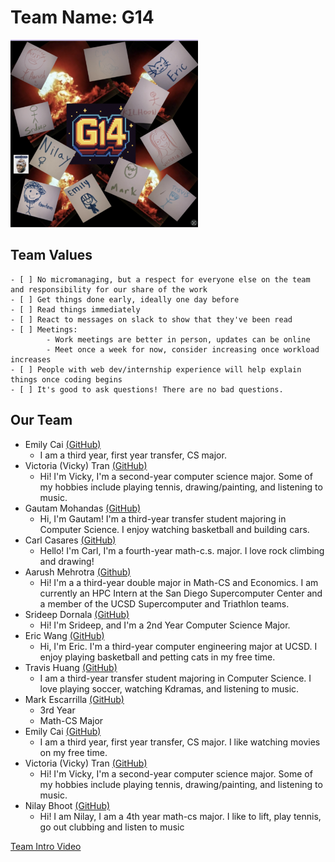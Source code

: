 # Team Name: G14
<img src="brand.png" alt="Brand image" width="300" height="300">

## Team Values
    - [ ] No micromanaging, but a respect for everyone else on the team and responsibility for our share of the work 
    - [ ] Get things done early, ideally one day before
    - [ ] Read things immediately 
    - [ ] React to messages on slack to show that they've been read 
    - [ ] Meetings: 
            - Work meetings are better in person, updates can be online 
            - Meet once a week for now, consider increasing once workload increases 
    - [ ] People with web dev/internship experience will help explain things once coding begins 
    - [ ] It's good to ask questions! There are no bad questions. 

## Our Team

- Emily Cai [(GitHub)](https://emilyycaii.github.io/CSE-110-Lab-1/)
  - I am a third year, first year transfer, CS major.
- Victoria (Vicky) Tran [(GitHub)](https://victoriatr6n.github.io/cse110lab1/)
    - Hi! I'm Vicky, I'm a second-year computer science major. Some of my hobbies include playing tennis, drawing/painting, and listening to music.
- Gautam Mohandas [(GitHub)](https://gmohandas13.github.io/CSE110/#hi-my-name-is-gautam-mohandas)
  - Hi, I'm Gautam! I'm a third-year transfer student majoring in Computer Science. I enjoy watching basketball and building cars.
- Carl Casares [(GitHub)](https://cacasares.github.io/CSE110PgsProj/)
  - Hello! I'm Carl, I'm a fourth-year math-c.s. major. I love rock climbing and drawing!
- Aarush Mehrotra [(Github)](https://iaarush.github.io/cse-110/) 
    - Hi! I'm a a third-year double major in Math-CS and Economics. I am currently an HPC Intern at the San Diego Supercomputer Center and a member of the UCSD Supercomputer and Triathlon teams. 
- Srideep Dornala [(GitHub)](https://srideep9.github.io/CSE-110-Lab-1/)
  - Hi! I'm Srideep, and I'm a 2nd Year Computer Science Major.
- Eric Wang [(GitHub)](https://j5995.github.io/Github-Pages/)
    - Hi, I'm Eric. I'm a third-year computer engineering major at UCSD. I enjoy playing basketball and petting cats in my free time.
- Travis Huang [(GitHub)](https://travishuang24.github.io/CSE110Lab1/)
  - I am a third-year transfer student majoring in Computer Science. I love playing soccer, watching Kdramas, and listening to music. 
- Mark Escarrilla [(GitHub)](https://yscmark.github.io/about-me/)
  - 3rd Year
  - Math-CS Major
- Emily Cai [(GitHub)](https://emilyycaii.github.io/CSE-110-Lab-1/)
  - I am a third year, first year transfer, CS major. I like watching movies on my free time.
- Victoria (Vicky) Tran [(GitHub)](https://victoriatr6n.github.io/cse110lab1/)
    - Hi! I'm Vicky, I'm a second-year computer science major. Some of my hobbies include playing tennis, drawing/painting, and listening to music.
- Nilay Bhoot [(GitHub)](https://nbhoot665.github.io/GithubPagesProj/)
  - Hi! I am Nilay, I am a 4th year math-cs major. I like to lift, play tennis, go out clubbing and listen to music
 
[Team Intro Video](admin/videos/teamintro.mov)
